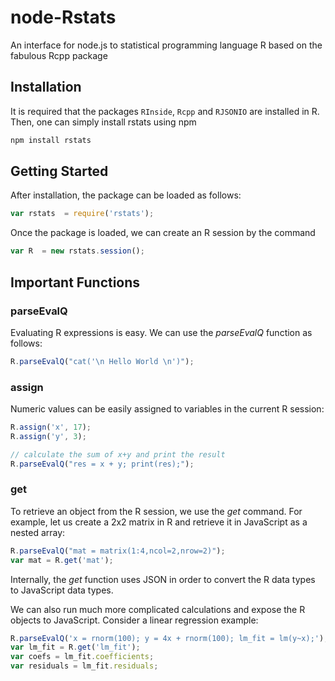 node-Rstats
===========

An interface for node.js to statistical programming language R based on the fabulous Rcpp package

## Installation

It is required that the packages `RInside`, `Rcpp` and `RJSONIO` are installed in R. Then, one can simply install rstats using npm 

```javascript
npm install rstats
```

## Getting Started

After installation, the package can be loaded as follows:

```javascript
var rstats  = require('rstats');
```

Once the package is loaded, we can create an R session by the command 

```javascript
var R  = new rstats.session(); 
```
## Important Functions

### parseEvalQ

Evaluating R expressions is easy. We can use the *parseEvalQ* function as follows:

```javascript
R.parseEvalQ("cat('\n Hello World \n')");
```



### assign

Numeric values can be easily assigned to variables in the current R session:

```javascript
R.assign('x', 17);
R.assign('y', 3);

// calculate the sum of x+y and print the result
R.parseEvalQ("res = x + y; print(res);");
```

### get

To retrieve an object from the R session, we use the *get* command. For example, let us create a 2x2 matrix in R and retrieve it in JavaScript as a nested array:

```javascript
R.parseEvalQ("mat = matrix(1:4,ncol=2,nrow=2)");
var mat = R.get('mat');
```

Internally, the *get* function uses JSON in order to convert the R data types to JavaScript data types.

We can also run much more complicated calculations and expose the R objects to JavaScript. Consider a linear regression example:

```javascript
R.parseEvalQ('x = rnorm(100); y = 4x + rnorm(100); lm_fit = lm(y~x);');
var lm_fit = R.get('lm_fit');
var coefs = lm_fit.coefficients;
var residuals = lm_fit.residuals;
```
